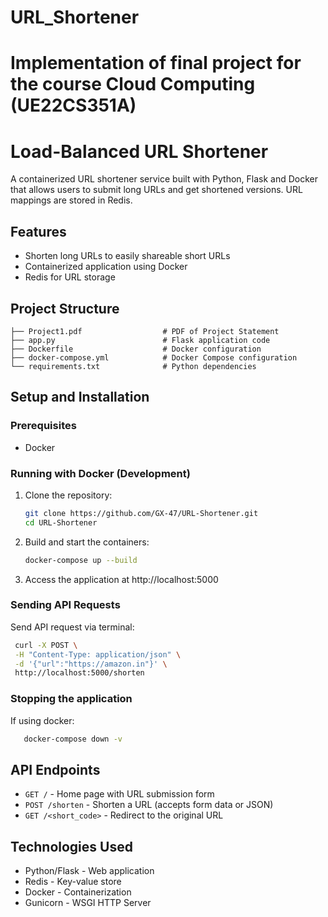 
# URL_Shortener
Implementation of final project for the course Cloud Computing (UE22CS351A)
=======
# Load-Balanced URL Shortener

A containerized URL shortener service built with Python, Flask and Docker that allows users to submit long URLs and get shortened versions. URL mappings are stored in Redis.

## Features

- Shorten long URLs to easily shareable short URLs
- Containerized application using Docker
- Redis for URL storage

## Project Structure

```
├── Project1.pdf                  # PDF of Project Statement
├── app.py                        # Flask application code
├── Dockerfile                    # Docker configuration
├── docker-compose.yml            # Docker Compose configuration
└── requirements.txt              # Python dependencies
```

## Setup and Installation

### Prerequisites

- Docker

### Running with Docker (Development)

1. Clone the repository:
   ```bash
   git clone https://github.com/GX-47/URL-Shortener.git
   cd URL-Shortener
   ```

2. Build and start the containers:
   ```bash
   docker-compose up --build
   ```

3. Access the application at http://localhost:5000

### Sending API Requests

Send API request via terminal:

   ```bash
    curl -X POST \
    -H "Content-Type: application/json" \
    -d '{"url":"https://amazon.in"}' \
    http://localhost:5000/shorten
   ```

### Stopping the application

If using docker:
```bash
   docker-compose down -v
```


## API Endpoints

- `GET /` - Home page with URL submission form
- `POST /shorten` - Shorten a URL (accepts form data or JSON)
- `GET /<short_code>` - Redirect to the original URL


## Technologies Used

- Python/Flask - Web application
- Redis - Key-value store
- Docker - Containerization
- Gunicorn - WSGI HTTP Server

